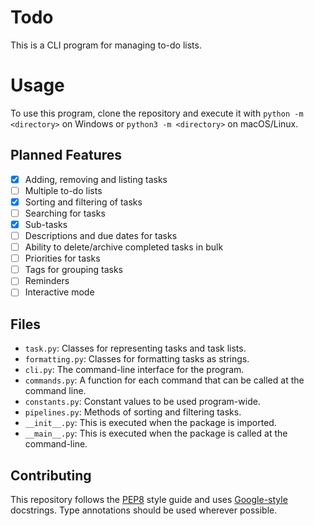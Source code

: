 # Todo
This is a CLI program for managing to-do lists.

# Usage
To use this program, clone the repository and execute it with `python -m <directory>` on Windows or `python3 -m <directory>` on macOS/Linux.

## Planned Features
- [x] Adding, removing and listing tasks
- [ ] Multiple to-do lists
- [x] Sorting and filtering of tasks
- [ ] Searching for tasks
- [x] Sub-tasks
- [ ] Descriptions and due dates for tasks
- [ ] Ability to delete/archive completed tasks in bulk
- [ ] Priorities for tasks
- [ ] Tags for grouping tasks
- [ ] Reminders
- [ ] Interactive mode

## Files
- `task.py`: Classes for representing tasks and task lists.
- `formatting.py`: Classes for formatting tasks as strings.
- `cli.py`: The command-line interface for the program.
- `commands.py`: A function for each command that can be called at the command line.
- `constants.py`: Constant values to be used program-wide.
- `pipelines.py`: Methods of sorting and filtering tasks.
- `__init__.py`: This is executed when the package is imported.
- `__main__.py`: This is executed when the package is called at the command-line.

## Contributing
This repository follows the [PEP8](https://www.python.org/dev/peps/pep-0008/) style guide and uses
[Google-style](http://google.github.io/styleguide/pyguide.html#38-comments-and-docstrings) docstrings. Type annotations
should be used wherever possible.
